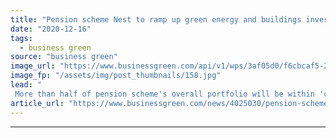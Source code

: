 ```yaml
---
title: "Pension scheme Nest to ramp up green energy and buildings investments"
date: "2020-12-16"
tags: 
  - business green
source: "business green"
image_url: "https://www.businessgreen.com/api/v1/wps/3af05d0/f6cbcaf5-22df-4208-9e4e-7f0acd4a66df/4/green-investment-iStock-1194029906-185x114.jpg"
image_fp: "/assets/img/post_thumbnails/158.jpg"
lead: "
 More than half of pension scheme's overall portfolio will be within 'climate aware' strategies from February 2021 ..."
article_url: "https://www.businessgreen.com/news/4025030/pension-scheme-nest-ramp-green-energy-buildings-investments"
---
```


---
